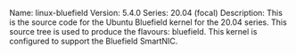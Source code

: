 Name:    linux-bluefield
Version: 5.4.0
Series:  20.04 (focal)
Description:
    This is the source code for the Ubuntu Bluefield kernel for the 20.04 series. This
    source tree is used to produce the flavours: bluefield.
    This kernel is configured to support the Bluefield SmartNIC.

